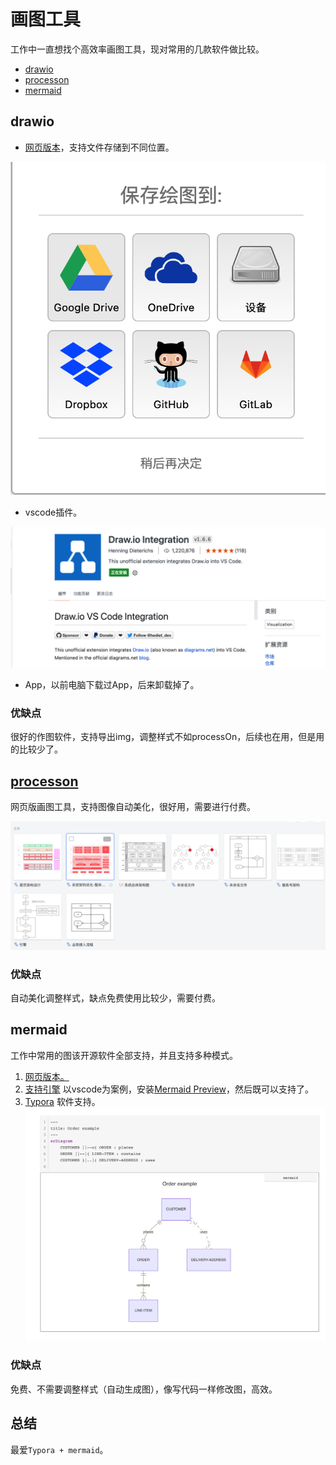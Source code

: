 # 画图工具

工作中一直想找个高效率画图工具，现对常用的几款软件做比较。

* [drawio](./draw.md#drawio)
* [processon](./draw.md#processon)
* [mermaid](./draw.md#mermaid)

## drawio

* [网页版本](https://app.diagrams.net/)，支持文件存储到不同位置。

![An image](./images/drawio.png)

* vscode插件。

![An image](./images/vscode-draw.png)

* App，以前电脑下载过App，后来卸载掉了。

### 优缺点

很好的作图软件，支持导出img，调整样式不如processOn，后续也在用，但是用的比较少了。

## [processon](https://www.processon.com/diagrams)

网页版画图工具，支持图像自动美化，很好用，需要进行付费。

![An image](./images/processOn.png)

### 优缺点

自动美化调整样式，缺点免费使用比较少，需要付费。

## mermaid

工作中常用的图该开源软件全部支持，并且支持多种模式。

1. [网页版本。](https://mermaid.live/edit)
2. [支持引擎](https://mermaid.js.org/ecosystem/integrations.html)
   以vscode为案例，安装[Mermaid Preview](https://marketplace.visualstudio.com/items?itemName=vstirbu.vscode-mermaid-preview)，然后既可以支持了。
3. [Typora](https://typoraio.cn/) 软件支持。
![An image](./images/typora.png)

### 优缺点

免费、不需要调整样式（自动生成图），像写代码一样修改图，高效。

## 总结

最爱`Typora + mermaid`。
